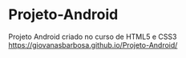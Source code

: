 # Projeto-Android
 Projeto Android criado no curso de HTML5 e CSS3
https://giovanasbarbosa.github.io/Projeto-Android/
